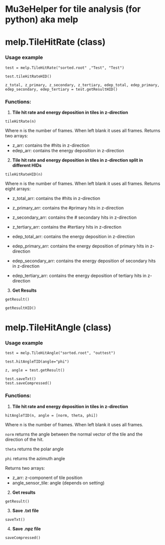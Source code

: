 # Mu3eHelper for tile analysis (for python) aka melp  

# melp.TileHitRate (class)

### Usage example
```
test = melp.TileHitRate("sorted.root" ,"Test", "Test")

test.tileHitRateHID()

z_total, z_primary, z_secondary, z_tertiary, edep_total, edep_primary, edep_secondary, edep_tertiary = test.getResultHID()
```

### Functions:
1. **Tile hit rate and energy deposition in tiles in z-direction**
```
tileHitRate(n) 
```
Where n is the number of frames. When left blank it uses all frames.
Returns two arrays:
- z_arr: contains the #hits in z-direction
- edep_arr: contains the energy deposition in z-direction

2. **Tile hit rate and energy deposition in tiles in z-direction split in different HIDs**
```
tileHitRateHID(n)
```
Where n is the number of frames. When left blank it uses all frames.
Returns eight arrays:
- z_total_arr: contains the #hits in z-direction
- z_primary_arr: contains the  #primary hits in z-direction
- z_secondary_arr: contains the # secondary hits in z-direction
- z_tertiary_arr: contains the #tertiary hits in z-direction

- edep_total_arr: contains the energy deposition in z-direction
- edep_primary_arr: contains the energy deposition of primary hits in z-direction
- edep_secondary_arr: contains the energy deposition of secondary hits in z-direction
- edep_tertiary_arr: contains the energy deposition of tertiary hits in z-direction

3. **Get Results**
```
getResult()

getResultHID()
```

# melp.TileHitAngle (class)

### Usage example
```
test = melp.TileHitAngle("sorted.root", "outtest")

test.hitAngleTID(angle="phi")

z, angle = test.getResult()

test.saveTxt()
test.saveCompressed()
```

### Functions:
1. **Tile hit rate and energy deposition in tiles in z-direction**
```
hitAngleTID(n, angle = [norm, theta, phi])
```
Where n is the number of frames. When left blank it uses all frames. 

```norm``` returns the angle between the normal vector of the tile and the direction of the hit.

```theta``` returns the polar angle 

```phi``` returns the azimuth angle

Returns two arrays:
- z_arr: z-component of tile position
- angle_sensor_tile: angle (depends on setting)

2. **Get results**
```
getResult()
```

3. **Save .txt file**
```
saveTxt()
```

4. **Save .npz file**
```
saveCompressed()
```

